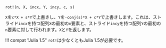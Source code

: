 ```
rot!(n, X, incx, Y, incy, c, s)
```

`X`を`c*X + s*Y`で上書きし、`Y`を`-conj(s)*X + c*Y`で上書きします。これは、ストライド`incx`を持つ配列`X`の最初の`n`要素と、ストライド`incy`を持つ配列`Y`の最初の`n`要素に対して行われます。`X`と`Y`を返します。

!!! compat "Julia 1.5"
    `rot!`は少なくともJulia 1.5が必要です。

